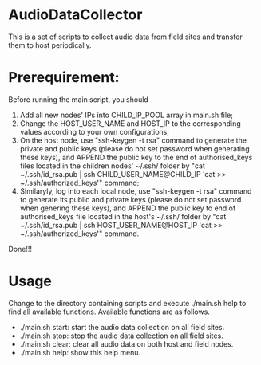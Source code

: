 # AudioDataCollector
This is a set of scripts to collect audio data from field sites and transfer them to host periodically.

# Prerequirement:
Before running the main script, you should
1. Add all new nodes' IPs into CHILD_IP_POOL array in main.sh file;
2. Change the HOST_USER_NAME and HOST_IP to the corresponding values according to your own configurations;
3. On the host node, use "ssh-keygen -t rsa" command to generate the private and public keys (please do not set password when generating these keys), and APPEND the public key to the end of authorised_keys files located in the children nodes' ~/.ssh/ folder by "cat ~/.ssh/id_rsa.pub | ssh CHILD_USER_NAME@CHILD_IP 'cat >> ~/.ssh/authorized_keys'" command;
4. Similaryly, log into each local node, use "ssh-keygen -t rsa" command to generate its public and private keys (please do not set password when genering these keys), and APPEND the public key to end of authorised_keys file located in the host's ~/.ssh/ folder by "cat ~/.ssh/id_rsa.pub | ssh HOST_USER_NAME@HOST_IP 'cat >> ~/.ssh/authorized_keys'" command.

Done!!!

# Usage
Change to the directory containing scripts and execute ./main.sh help to find all available functions. Available functions are as follows.
- ./main.sh start: start the audio data collection on all field sites.
- ./main.sh stop: stop the audio data collection on all field sites.
- ./main.sh clear: clear all audio data on both host and field nodes.
- ./main.sh help: show this help menu.
